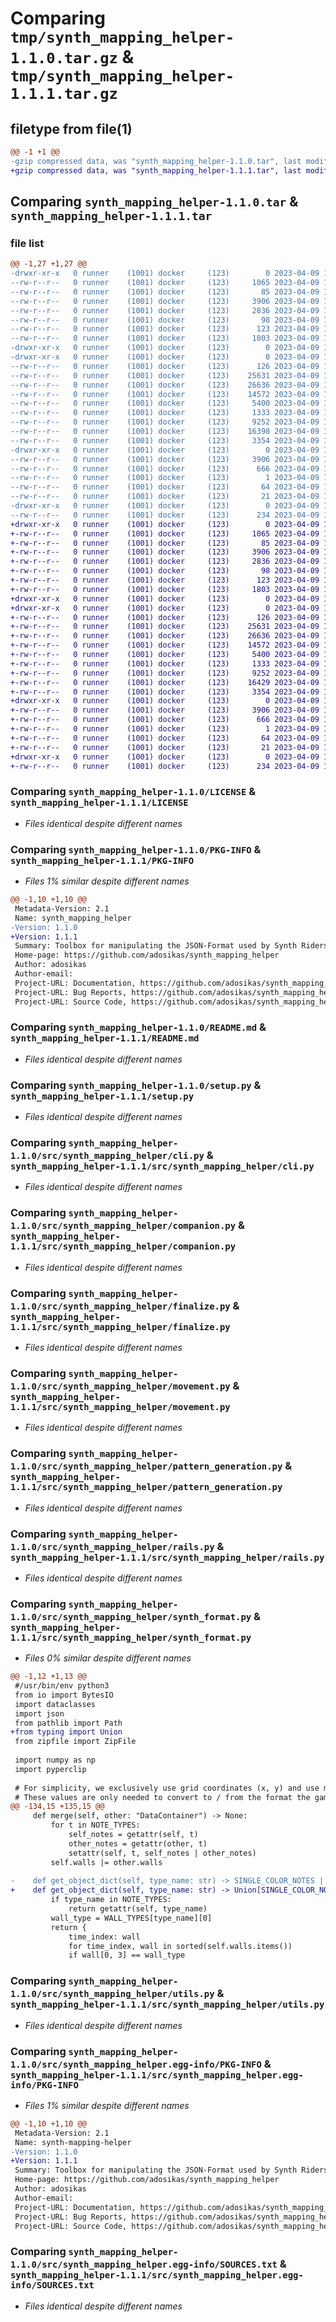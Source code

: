 # Comparing `tmp/synth_mapping_helper-1.1.0.tar.gz` & `tmp/synth_mapping_helper-1.1.1.tar.gz`

## filetype from file(1)

```diff
@@ -1 +1 @@
-gzip compressed data, was "synth_mapping_helper-1.1.0.tar", last modified: Sun Apr  9 17:16:00 2023, max compression
+gzip compressed data, was "synth_mapping_helper-1.1.1.tar", last modified: Sun Apr  9 17:27:56 2023, max compression
```

## Comparing `synth_mapping_helper-1.1.0.tar` & `synth_mapping_helper-1.1.1.tar`

### file list

```diff
@@ -1,27 +1,27 @@
-drwxr-xr-x   0 runner    (1001) docker     (123)        0 2023-04-09 17:16:00.862068 synth_mapping_helper-1.1.0/
--rw-r--r--   0 runner    (1001) docker     (123)     1065 2023-04-09 17:15:44.000000 synth_mapping_helper-1.1.0/LICENSE
--rw-r--r--   0 runner    (1001) docker     (123)       85 2023-04-09 17:15:44.000000 synth_mapping_helper-1.1.0/MANIFEST.in
--rw-r--r--   0 runner    (1001) docker     (123)     3906 2023-04-09 17:16:00.862068 synth_mapping_helper-1.1.0/PKG-INFO
--rw-r--r--   0 runner    (1001) docker     (123)     2836 2023-04-09 17:15:44.000000 synth_mapping_helper-1.1.0/README.md
--rw-r--r--   0 runner    (1001) docker     (123)       98 2023-04-09 17:15:44.000000 synth_mapping_helper-1.1.0/pyproject.toml
--rw-r--r--   0 runner    (1001) docker     (123)      123 2023-04-09 17:16:00.862068 synth_mapping_helper-1.1.0/setup.cfg
--rw-r--r--   0 runner    (1001) docker     (123)     1803 2023-04-09 17:15:44.000000 synth_mapping_helper-1.1.0/setup.py
-drwxr-xr-x   0 runner    (1001) docker     (123)        0 2023-04-09 17:16:00.862068 synth_mapping_helper-1.1.0/src/
-drwxr-xr-x   0 runner    (1001) docker     (123)        0 2023-04-09 17:16:00.862068 synth_mapping_helper-1.1.0/src/synth_mapping_helper/
--rw-r--r--   0 runner    (1001) docker     (123)      126 2023-04-09 17:15:44.000000 synth_mapping_helper-1.1.0/src/synth_mapping_helper/__init__.py
--rw-r--r--   0 runner    (1001) docker     (123)    25631 2023-04-09 17:15:44.000000 synth_mapping_helper-1.1.0/src/synth_mapping_helper/cli.py
--rw-r--r--   0 runner    (1001) docker     (123)    26636 2023-04-09 17:15:44.000000 synth_mapping_helper-1.1.0/src/synth_mapping_helper/companion.py
--rw-r--r--   0 runner    (1001) docker     (123)    14572 2023-04-09 17:15:44.000000 synth_mapping_helper-1.1.0/src/synth_mapping_helper/finalize.py
--rw-r--r--   0 runner    (1001) docker     (123)     5400 2023-04-09 17:15:44.000000 synth_mapping_helper-1.1.0/src/synth_mapping_helper/movement.py
--rw-r--r--   0 runner    (1001) docker     (123)     1333 2023-04-09 17:15:44.000000 synth_mapping_helper-1.1.0/src/synth_mapping_helper/pattern_generation.py
--rw-r--r--   0 runner    (1001) docker     (123)     9252 2023-04-09 17:15:44.000000 synth_mapping_helper-1.1.0/src/synth_mapping_helper/rails.py
--rw-r--r--   0 runner    (1001) docker     (123)    16398 2023-04-09 17:15:44.000000 synth_mapping_helper-1.1.0/src/synth_mapping_helper/synth_format.py
--rw-r--r--   0 runner    (1001) docker     (123)     3354 2023-04-09 17:15:44.000000 synth_mapping_helper-1.1.0/src/synth_mapping_helper/utils.py
-drwxr-xr-x   0 runner    (1001) docker     (123)        0 2023-04-09 17:16:00.862068 synth_mapping_helper-1.1.0/src/synth_mapping_helper.egg-info/
--rw-r--r--   0 runner    (1001) docker     (123)     3906 2023-04-09 17:16:00.000000 synth_mapping_helper-1.1.0/src/synth_mapping_helper.egg-info/PKG-INFO
--rw-r--r--   0 runner    (1001) docker     (123)      666 2023-04-09 17:16:00.000000 synth_mapping_helper-1.1.0/src/synth_mapping_helper.egg-info/SOURCES.txt
--rw-r--r--   0 runner    (1001) docker     (123)        1 2023-04-09 17:16:00.000000 synth_mapping_helper-1.1.0/src/synth_mapping_helper.egg-info/dependency_links.txt
--rw-r--r--   0 runner    (1001) docker     (123)       64 2023-04-09 17:16:00.000000 synth_mapping_helper-1.1.0/src/synth_mapping_helper.egg-info/requires.txt
--rw-r--r--   0 runner    (1001) docker     (123)       21 2023-04-09 17:16:00.000000 synth_mapping_helper-1.1.0/src/synth_mapping_helper.egg-info/top_level.txt
-drwxr-xr-x   0 runner    (1001) docker     (123)        0 2023-04-09 17:16:00.862068 synth_mapping_helper-1.1.0/tests/
--rw-r--r--   0 runner    (1001) docker     (123)      234 2023-04-09 17:15:44.000000 synth_mapping_helper-1.1.0/tests/test_synth_format.py
+drwxr-xr-x   0 runner    (1001) docker     (123)        0 2023-04-09 17:27:56.592177 synth_mapping_helper-1.1.1/
+-rw-r--r--   0 runner    (1001) docker     (123)     1065 2023-04-09 17:27:46.000000 synth_mapping_helper-1.1.1/LICENSE
+-rw-r--r--   0 runner    (1001) docker     (123)       85 2023-04-09 17:27:46.000000 synth_mapping_helper-1.1.1/MANIFEST.in
+-rw-r--r--   0 runner    (1001) docker     (123)     3906 2023-04-09 17:27:56.592177 synth_mapping_helper-1.1.1/PKG-INFO
+-rw-r--r--   0 runner    (1001) docker     (123)     2836 2023-04-09 17:27:46.000000 synth_mapping_helper-1.1.1/README.md
+-rw-r--r--   0 runner    (1001) docker     (123)       98 2023-04-09 17:27:46.000000 synth_mapping_helper-1.1.1/pyproject.toml
+-rw-r--r--   0 runner    (1001) docker     (123)      123 2023-04-09 17:27:56.592177 synth_mapping_helper-1.1.1/setup.cfg
+-rw-r--r--   0 runner    (1001) docker     (123)     1803 2023-04-09 17:27:46.000000 synth_mapping_helper-1.1.1/setup.py
+drwxr-xr-x   0 runner    (1001) docker     (123)        0 2023-04-09 17:27:56.592177 synth_mapping_helper-1.1.1/src/
+drwxr-xr-x   0 runner    (1001) docker     (123)        0 2023-04-09 17:27:56.592177 synth_mapping_helper-1.1.1/src/synth_mapping_helper/
+-rw-r--r--   0 runner    (1001) docker     (123)      126 2023-04-09 17:27:46.000000 synth_mapping_helper-1.1.1/src/synth_mapping_helper/__init__.py
+-rw-r--r--   0 runner    (1001) docker     (123)    25631 2023-04-09 17:27:46.000000 synth_mapping_helper-1.1.1/src/synth_mapping_helper/cli.py
+-rw-r--r--   0 runner    (1001) docker     (123)    26636 2023-04-09 17:27:46.000000 synth_mapping_helper-1.1.1/src/synth_mapping_helper/companion.py
+-rw-r--r--   0 runner    (1001) docker     (123)    14572 2023-04-09 17:27:46.000000 synth_mapping_helper-1.1.1/src/synth_mapping_helper/finalize.py
+-rw-r--r--   0 runner    (1001) docker     (123)     5400 2023-04-09 17:27:46.000000 synth_mapping_helper-1.1.1/src/synth_mapping_helper/movement.py
+-rw-r--r--   0 runner    (1001) docker     (123)     1333 2023-04-09 17:27:46.000000 synth_mapping_helper-1.1.1/src/synth_mapping_helper/pattern_generation.py
+-rw-r--r--   0 runner    (1001) docker     (123)     9252 2023-04-09 17:27:46.000000 synth_mapping_helper-1.1.1/src/synth_mapping_helper/rails.py
+-rw-r--r--   0 runner    (1001) docker     (123)    16429 2023-04-09 17:27:46.000000 synth_mapping_helper-1.1.1/src/synth_mapping_helper/synth_format.py
+-rw-r--r--   0 runner    (1001) docker     (123)     3354 2023-04-09 17:27:46.000000 synth_mapping_helper-1.1.1/src/synth_mapping_helper/utils.py
+drwxr-xr-x   0 runner    (1001) docker     (123)        0 2023-04-09 17:27:56.592177 synth_mapping_helper-1.1.1/src/synth_mapping_helper.egg-info/
+-rw-r--r--   0 runner    (1001) docker     (123)     3906 2023-04-09 17:27:56.000000 synth_mapping_helper-1.1.1/src/synth_mapping_helper.egg-info/PKG-INFO
+-rw-r--r--   0 runner    (1001) docker     (123)      666 2023-04-09 17:27:56.000000 synth_mapping_helper-1.1.1/src/synth_mapping_helper.egg-info/SOURCES.txt
+-rw-r--r--   0 runner    (1001) docker     (123)        1 2023-04-09 17:27:56.000000 synth_mapping_helper-1.1.1/src/synth_mapping_helper.egg-info/dependency_links.txt
+-rw-r--r--   0 runner    (1001) docker     (123)       64 2023-04-09 17:27:56.000000 synth_mapping_helper-1.1.1/src/synth_mapping_helper.egg-info/requires.txt
+-rw-r--r--   0 runner    (1001) docker     (123)       21 2023-04-09 17:27:56.000000 synth_mapping_helper-1.1.1/src/synth_mapping_helper.egg-info/top_level.txt
+drwxr-xr-x   0 runner    (1001) docker     (123)        0 2023-04-09 17:27:56.592177 synth_mapping_helper-1.1.1/tests/
+-rw-r--r--   0 runner    (1001) docker     (123)      234 2023-04-09 17:27:46.000000 synth_mapping_helper-1.1.1/tests/test_synth_format.py
```

### Comparing `synth_mapping_helper-1.1.0/LICENSE` & `synth_mapping_helper-1.1.1/LICENSE`

 * *Files identical despite different names*

### Comparing `synth_mapping_helper-1.1.0/PKG-INFO` & `synth_mapping_helper-1.1.1/PKG-INFO`

 * *Files 1% similar despite different names*

```diff
@@ -1,10 +1,10 @@
 Metadata-Version: 2.1
 Name: synth_mapping_helper
-Version: 1.1.0
+Version: 1.1.1
 Summary: Toolbox for manipulating the JSON-Format used by Synth Riders Beatmap Editor in the clipboard
 Home-page: https://github.com/adosikas/synth_mapping_helper
 Author: adosikas
 Author-email: 
 Project-URL: Documentation, https://github.com/adosikas/synth_mapping_helper
 Project-URL: Bug Reports, https://github.com/adosikas/synth_mapping_helper
 Project-URL: Source Code, https://github.com/adosikas/synth_mapping_helper
```

### Comparing `synth_mapping_helper-1.1.0/README.md` & `synth_mapping_helper-1.1.1/README.md`

 * *Files identical despite different names*

### Comparing `synth_mapping_helper-1.1.0/setup.py` & `synth_mapping_helper-1.1.1/setup.py`

 * *Files identical despite different names*

### Comparing `synth_mapping_helper-1.1.0/src/synth_mapping_helper/cli.py` & `synth_mapping_helper-1.1.1/src/synth_mapping_helper/cli.py`

 * *Files identical despite different names*

### Comparing `synth_mapping_helper-1.1.0/src/synth_mapping_helper/companion.py` & `synth_mapping_helper-1.1.1/src/synth_mapping_helper/companion.py`

 * *Files identical despite different names*

### Comparing `synth_mapping_helper-1.1.0/src/synth_mapping_helper/finalize.py` & `synth_mapping_helper-1.1.1/src/synth_mapping_helper/finalize.py`

 * *Files identical despite different names*

### Comparing `synth_mapping_helper-1.1.0/src/synth_mapping_helper/movement.py` & `synth_mapping_helper-1.1.1/src/synth_mapping_helper/movement.py`

 * *Files identical despite different names*

### Comparing `synth_mapping_helper-1.1.0/src/synth_mapping_helper/pattern_generation.py` & `synth_mapping_helper-1.1.1/src/synth_mapping_helper/pattern_generation.py`

 * *Files identical despite different names*

### Comparing `synth_mapping_helper-1.1.0/src/synth_mapping_helper/rails.py` & `synth_mapping_helper-1.1.1/src/synth_mapping_helper/rails.py`

 * *Files identical despite different names*

### Comparing `synth_mapping_helper-1.1.0/src/synth_mapping_helper/synth_format.py` & `synth_mapping_helper-1.1.1/src/synth_mapping_helper/synth_format.py`

 * *Files 0% similar despite different names*

```diff
@@ -1,12 +1,13 @@
 #/usr/bin/env python3
 from io import BytesIO
 import dataclasses
 import json
 from pathlib import Path
+from typing import Union
 from zipfile import ZipFile
 
 import numpy as np
 import pyperclip
 
 # For simplicity, we exclusively use grid coordinates (x, y) and use measures for time (z)
 # These values are only needed to convert to / from the format the game uses
@@ -134,15 +135,15 @@
     def merge(self, other: "DataContainer") -> None:
         for t in NOTE_TYPES:
             self_notes = getattr(self, t)
             other_notes = getattr(other, t)
             setattr(self, t, self_notes | other_notes)
         self.walls |= other.walls
 
-    def get_object_dict(self, type_name: str) -> SINGLE_COLOR_NOTES | WALLS:
+    def get_object_dict(self, type_name: str) -> Union[SINGLE_COLOR_NOTES, WALLS]:
         if type_name in NOTE_TYPES:
             return getattr(self, type_name)
         wall_type = WALL_TYPES[type_name][0]
         return {
             time_index: wall
             for time_index, wall in sorted(self.walls.items())
             if wall[0, 3] == wall_type
```

### Comparing `synth_mapping_helper-1.1.0/src/synth_mapping_helper/utils.py` & `synth_mapping_helper-1.1.1/src/synth_mapping_helper/utils.py`

 * *Files identical despite different names*

### Comparing `synth_mapping_helper-1.1.0/src/synth_mapping_helper.egg-info/PKG-INFO` & `synth_mapping_helper-1.1.1/src/synth_mapping_helper.egg-info/PKG-INFO`

 * *Files 1% similar despite different names*

```diff
@@ -1,10 +1,10 @@
 Metadata-Version: 2.1
 Name: synth-mapping-helper
-Version: 1.1.0
+Version: 1.1.1
 Summary: Toolbox for manipulating the JSON-Format used by Synth Riders Beatmap Editor in the clipboard
 Home-page: https://github.com/adosikas/synth_mapping_helper
 Author: adosikas
 Author-email: 
 Project-URL: Documentation, https://github.com/adosikas/synth_mapping_helper
 Project-URL: Bug Reports, https://github.com/adosikas/synth_mapping_helper
 Project-URL: Source Code, https://github.com/adosikas/synth_mapping_helper
```

### Comparing `synth_mapping_helper-1.1.0/src/synth_mapping_helper.egg-info/SOURCES.txt` & `synth_mapping_helper-1.1.1/src/synth_mapping_helper.egg-info/SOURCES.txt`

 * *Files identical despite different names*

